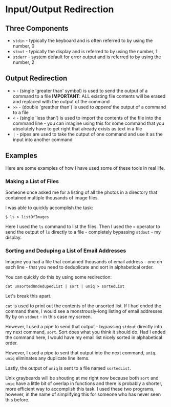# Input/Output Redirection

## Three Components

* `stdin` - typically the keyboard and is often referred to by using the number, 0
* `stout` - typically the display and is referred to by using the number, 1
* `stderr` - system default for error output and is referred to by using the number, 2

## Output Redirection

* `>` - (single 'greater than' symbol) is used to send the output of a command to a file **IMPORTANT**: ALL existing file contents will be erased and replaced with the output of the command
* `>>` - (double 'greather than') is used to _append_ the output of a command to a file
* `<` - (single 'less than') is used to import the contents of the file into the command line - you can imagine using this for some command that you absolutely have to get right that already exists as text in a file
* `|` - pipes are used to take the output of one command and use it as the input into another command

## Examples

Here are some examples of how I have used some of these tools in real life.

### Making a List of Files

Someone once asked me for a listing of all the photos in a directory that contained multiple thousands of image files.

I was able to quickly accomplish the task:

	$ ls > listOfImages

Here I used the `ls` command to list the files. Then I used the `>` operator to send the output of `ls` directly to a file - completely bypassing `stdout` - my display.

### Sorting and Deduping a List of Email Addresses

Imagine you had a file that contained thousands of email address - one on each line - that you need to deduplicate and sort in alphabetical order.

You can quickly do this by using some redirection:

	cat unsortedUndedupedList | sort | uniq > sortedList

Let's break this apart.

`cat` is used to print out the contents of the unsorted list. If I had ended the command there, I would see a monstrously-long listing of email addresses fly by on `stdout` - in this case my screen.

However, I used a pipe to send that output - bypassing `stdout` directly into my next command, `sort`. Sort does what you think it should do.  Had I ended the command here, I would have my email list nicely sorted in alphabetical order.

However, I used a pipe to sent that output into the next command, `uniq`. `uniq` eliminates any duplicate line items.

Lastly, the output of `uniq` is sent to a file named `sortedList`.

Unix graybeards will be shouting at me right now because both `sort` and `uniq` have a little bit of overlap in functions and there is probably a shorter, more efficient way to accomplish this task. I used these two programs, however, in the name of simplifying this for someone who has never seen this before.
